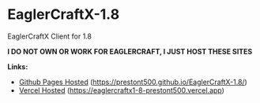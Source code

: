 # EaglerCraftX-1.8
EaglerCraftX Client for 1.8
  
**I DO NOT OWN OR WORK FOR EAGLERCRAFT, I JUST HOST THESE SITES**  
  
**Links:**
- [Github Pages Hosted](https://prestont500.github.io/EaglerCraftX-1.8/) (https://prestont500.github.io/EaglerCraftX-1.8/)
- [Vercel Hosted](https://eaglercraftx1-8-prestont500.vercel.app) (https://eaglercraftx1-8-prestont500.vercel.app)
